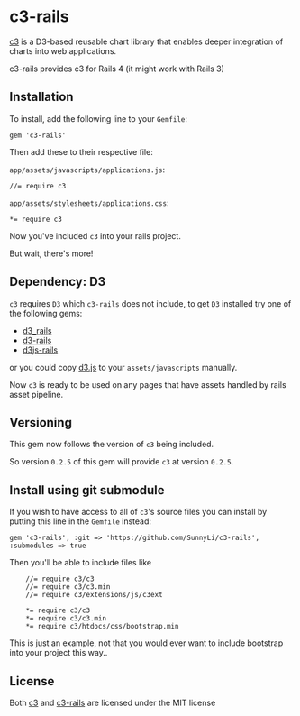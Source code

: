 # c3-rails

[c3](https://github.com/c3js/c3) is a D3-based reusable chart library
that enables deeper integration of charts into web applications.

c3-rails provides c3 for Rails 4 (it might work with Rails 3)


## Installation

To install, add the following line to your `Gemfile`:

    gem 'c3-rails'

Then add these to their respective file:

`app/assets/javascripts/applications.js`:

    //= require c3

`app/assets/stylesheets/applications.css`:

    *= require c3

Now you've included `c3` into your rails project.

But wait, there's more!


## Dependency: D3

`c3` requires `D3` which `c3-rails` does not include,
to get `D3` installed try one of the following gems:

- [d3_rails](https://github.com/logical42/d3_rails)
- [d3-rails](https://github.com/iblue/d3-rails)
- [d3js-rails](https://github.com/emilford/d3js-rails)

or you could copy [d3.js](https://github.com/mbostock/d3/blob/master/d3.js)
to your `assets/javascripts` manually.


Now `c3` is ready to be used on any pages that have assets
handled by rails asset pipeline.


## Versioning

This gem now follows the version of `c3` being included.

So version `0.2.5` of this gem will provide
`c3` at version `0.2.5`.


## Install using git submodule

If you wish to have access to all of `c3`'s source files
you can install by putting this line in the `Gemfile` instead:

    gem 'c3-rails', :git => 'https://github.com/SunnyLi/c3-rails', :submodules => true

Then you'll be able to include files like

```
    //= require c3/c3
    //= require c3/c3.min
    //= require c3/extensions/js/c3ext

    *= require c3/c3
    *= require c3/c3.min
    *= require c3/htdocs/css/bootstrap.min
```

This is just an example, not that you would ever want to
include bootstrap into your project this way..


## License

Both [c3](https://github.com/c3js/c3/blob/master/LICENSE)
and [c3-rails](https://github.com/SunnyLi/c3-rails/blob/master/LICENSE)
are licensed under the MIT license
